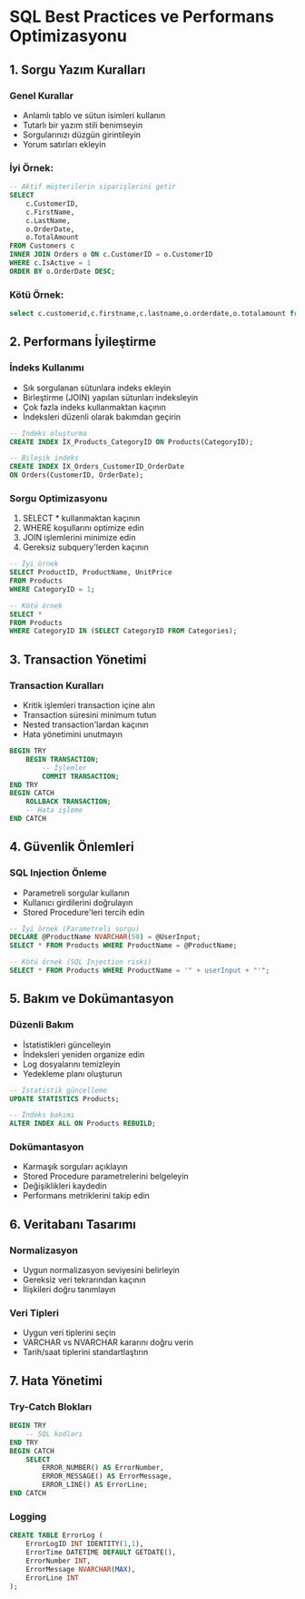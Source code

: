 # SQL Best Practices ve Performans Optimizasyonu

## 1. Sorgu Yazım Kuralları

### Genel Kurallar
- Anlamlı tablo ve sütun isimleri kullanın
- Tutarlı bir yazım stili benimseyin
- Sorgularınızı düzgün girintileyin
- Yorum satırları ekleyin

### İyi Örnek:
```sql
-- Aktif müşterilerin siparişlerini getir
SELECT 
    c.CustomerID,
    c.FirstName,
    c.LastName,
    o.OrderDate,
    o.TotalAmount
FROM Customers c
INNER JOIN Orders o ON c.CustomerID = o.CustomerID
WHERE c.IsActive = 1
ORDER BY o.OrderDate DESC;
```

### Kötü Örnek:
```sql
select c.customerid,c.firstname,c.lastname,o.orderdate,o.totalamount from customers c join orders o on c.customerid=o.customerid where c.isactive=1 order by o.orderdate desc;
```

## 2. Performans İyileştirme

### İndeks Kullanımı
- Sık sorgulanan sütunlara indeks ekleyin
- Birleştirme (JOIN) yapılan sütunları indeksleyin
- Çok fazla indeks kullanmaktan kaçının
- İndeksleri düzenli olarak bakımdan geçirin

```sql
-- İndeks oluşturma
CREATE INDEX IX_Products_CategoryID ON Products(CategoryID);

-- Bileşik indeks
CREATE INDEX IX_Orders_CustomerID_OrderDate 
ON Orders(CustomerID, OrderDate);
```

### Sorgu Optimizasyonu
1. SELECT * kullanmaktan kaçının
2. WHERE koşullarını optimize edin
3. JOIN işlemlerini minimize edin
4. Gereksiz subquery'lerden kaçının

```sql
-- İyi örnek
SELECT ProductID, ProductName, UnitPrice
FROM Products
WHERE CategoryID = 1;

-- Kötü örnek
SELECT *
FROM Products
WHERE CategoryID IN (SELECT CategoryID FROM Categories);
```

## 3. Transaction Yönetimi

### Transaction Kuralları
- Kritik işlemleri transaction içine alın
- Transaction süresini minimum tutun
- Nested transaction'lardan kaçının
- Hata yönetimini unutmayın

```sql
BEGIN TRY
    BEGIN TRANSACTION;
        -- İşlemler
        COMMIT TRANSACTION;
END TRY
BEGIN CATCH
    ROLLBACK TRANSACTION;
    -- Hata işleme
END CATCH
```

## 4. Güvenlik Önlemleri

### SQL Injection Önleme
- Parametreli sorgular kullanın
- Kullanıcı girdilerini doğrulayın
- Stored Procedure'leri tercih edin

```sql
-- İyi örnek (Parametreli sorgu)
DECLARE @ProductName NVARCHAR(50) = @UserInput;
SELECT * FROM Products WHERE ProductName = @ProductName;

-- Kötü örnek (SQL Injection riski)
SELECT * FROM Products WHERE ProductName = '" + userInput + "'";
```

## 5. Bakım ve Dokümantasyon

### Düzenli Bakım
- İstatistikleri güncelleyin
- İndeksleri yeniden organize edin
- Log dosyalarını temizleyin
- Yedekleme planı oluşturun

```sql
-- İstatistik güncelleme
UPDATE STATISTICS Products;

-- İndeks bakımı
ALTER INDEX ALL ON Products REBUILD;
```

### Dokümantasyon
- Karmaşık sorguları açıklayın
- Stored Procedure parametrelerini belgeleyin
- Değişiklikleri kaydedin
- Performans metriklerini takip edin

## 6. Veritabanı Tasarımı

### Normalizasyon
- Uygun normalizasyon seviyesini belirleyin
- Gereksiz veri tekrarından kaçının
- İlişkileri doğru tanımlayın

### Veri Tipleri
- Uygun veri tiplerini seçin
- VARCHAR vs NVARCHAR kararını doğru verin
- Tarih/saat tiplerini standartlaştırın

## 7. Hata Yönetimi

### Try-Catch Blokları
```sql
BEGIN TRY
    -- SQL kodları
END TRY
BEGIN CATCH
    SELECT 
        ERROR_NUMBER() AS ErrorNumber,
        ERROR_MESSAGE() AS ErrorMessage,
        ERROR_LINE() AS ErrorLine;
END CATCH
```

### Logging
```sql
CREATE TABLE ErrorLog (
    ErrorLogID INT IDENTITY(1,1),
    ErrorTime DATETIME DEFAULT GETDATE(),
    ErrorNumber INT,
    ErrorMessage NVARCHAR(MAX),
    ErrorLine INT
);
``` 